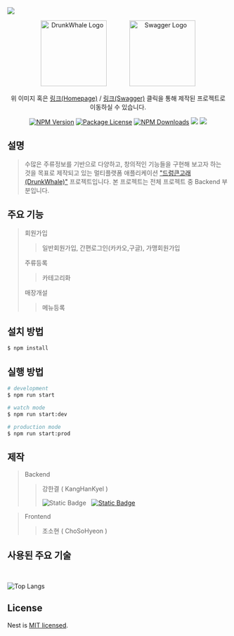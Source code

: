 <img src="https://capsule-render.vercel.app/api?type=waving&color=0:B993D6,100:8CA6DB&height=200&section=header&text=Drunk%20Whale&fontColor=f7f5f5&fontSize=55&fontAlign=71&fontAlignY=40&desc=Backend.%20madeBy%20강한결&descSize=18&descAlign=78" />

<p align="center">
  <a href="http://118.67.133.203:3001/swagger" target="blank"><img src="https://i.namu.wiki/i/GP340LROqlXMM4Q4rFPfd5O2Bgon0azdciSt1jZm_eheWVCVNp77L9T6XOSyASgFD0qx10Me9IWyXO3UYDKC4ffR8IYytz-0YfkMUABkUjIzmJi8yUn-g_daVo7BnjRgWlj9X7s1b9U6ukPVpE4fyA.svg" width="150" alt="DrunkWhale Logo" /></a>
  &nbsp;&nbsp;&nbsp;&nbsp;&nbsp;&nbsp;&nbsp;&nbsp;&nbsp;&nbsp;&nbsp;
  <a href="http://118.67.133.203:3001/swagger" target="blank"><img src="https://upload.wikimedia.org/wikipedia/commons/a/ab/Swagger-logo.png" width="150" alt="Swagger Logo" /></a>
</p>

[circleci-image]: https://img.shields.io/circleci/build/github/nestjs/nest/master?token=abc123def456
[circleci-url]: https://circleci.com/gh/nestjs/nest

  <p align="center">위 이미지 혹은 <a href="http://118.67.133.203:3001/swagger" target="_blank">링크(Homepage)</a> / <a href="http://118.67.133.203:3001/swagger" target="_blank">링크(Swagger)</a> 클릭을 통해 제작된 프로젝트로 이동하실 수 있습니다.</p>
    <p align="center">
<a href="https://www.npmjs.com/~nestjscore" target="_blank"><img src="https://img.shields.io/npm/v/@nestjs/core.svg" alt="NPM Version" /></a>
<a href="https://www.npmjs.com/~nestjscore" target="_blank"><img src="https://img.shields.io/npm/l/@nestjs/core.svg" alt="Package License" /></a>
<a href="https://www.npmjs.com/~nestjscore" target="_blank"><img src="https://img.shields.io/npm/dm/@nestjs/common.svg" alt="NPM Downloads" /></a>
<!--<a href="https://circleci.com/gh/nestjs/nest" target="_blank"><img src="https://img.shields.io/circleci/build/github/nestjs/nest/master" alt="CircleCI" /></a>
<a href="https://coveralls.io/github/nestjs/nest?branch=master" target="_blank"><img src="https://coveralls.io/repos/github/nestjs/nest/badge.svg?branch=master#9" alt="Coverage" /></a>
<a href="https://discord.gg/G7Qnnhy" target="_blank"><img src="https://img.shields.io/badge/discord-online-brightgreen.svg" alt="Discord"/></a>
<a href="https://opencollective.com/nest#backer" target="_blank"><img src="https://opencollective.com/nest/backers/badge.svg" alt="Backers on Open Collective" /></a>
<a href="https://opencollective.com/nest#sponsor" target="_blank"><img src="https://opencollective.com/nest/sponsors/badge.svg" alt="Sponsors on Open Collective" /></a>
  <a href="https://paypal.me/kamilmysliwiec" target="_blank"><img src="https://img.shields.io/badge/Donate-PayPal-ff3f59.svg"/></a>
    <a href="https://opencollective.com/nest#sponsor"  target="_blank"><img src="https://img.shields.io/badge/Support%20us-Open%20Collective-41B883.svg" alt="Support us"></a>-->
  <a href="" target="_blank"><img src="https://img.shields.io/twitter/follow/nestframework.svg?style=social&label=Follow"></a>
  <a href="" target="_blank"><img src="https://img.shields.io/badge/Swagger-222222?style=flat-square&logo=Swagger"></a>
</p>
  <!--[![Backers on Open Collective](https://opencollective.com/nest/backers/badge.svg)](https://opencollective.com/nest#backer)
  [![Sponsors on Open Collective](https://opencollective.com/nest/sponsors/badge.svg)](https://opencollective.com/nest#sponsor)-->

## 설명

> 수많은 주류정보를 기반으로 다양하고, 창의적인 기능들을 구현해 보고자 하는 것을 목표로 제작되고 있는 멀티플랫폼 애플리케이션 <a href="http://118.67.133.203:3001/swagger" target="_blank">"드렁큰고래(DrunkWhale)"</a> 프로젝트입니다. 본 프로젝트는 전체 프로젝트 중 Backend 부분입니다.

## 주요 기능
> 회원가입
>> 일반회원가입, 간편로그인(카카오,구글), 가맹회원가입
>> 
> 주류등록
>> 카테고리화
>> 
> 매장개설
>> 메뉴등록

## 설치 방법

```bash
$ npm install
```

## 실행 방법

```bash
# development
$ npm run start

# watch mode
$ npm run start:dev

# production mode
$ npm run start:prod
```

<!-- ## Test

```bash
# unit tests
$ npm run test

# e2e tests
$ npm run test:e2e

# test coverage
$ npm run test:cov
``` -->

## 제작

> Backend
>> 강한결 ( KangHanKyel )
>>
>> ![Static Badge](https://img.shields.io/badge/Gmail-gksruf3874%40gmaill.com-red?logo=Gmail) &nbsp;
>> [![Static Badge](https://img.shields.io/badge/Git-github.com%2Fkanghankyel-blue?logo=GitHub&link=https%3A%2F%2Fgithub.com%2Fkanghankyel)](https://github.com/kanghankyel)

> Frontend
>> 조소현 ( ChoSoHyeon )

## 사용된 주요 기술

<img src="https://img.shields.io/badge/Node.js-43853D?style=for-the-badge&logo=node.js&logoColor=white" alt="" /> &nbsp; <img src="https://img.shields.io/badge/TypeScript-007ACC?style=for-the-badge&logo=typescript&logoColor=white" alt="" /> &nbsp; <img src="https://img.shields.io/badge/MySQL-00000F?style=for-the-badge&logo=mysql&logoColor=white" alt="" /> &nbsp; <img src="https://img.shields.io/badge/GitHub-100000?style=for-the-badge&logo=github&logoColor=white" alt="" />

![Top Langs](https://github-readme-stats.vercel.app/api/top-langs/?username=kanghankyel&layout=compact&exclude_repo=KP)

## License

Nest is [MIT licensed](LICENSE).

